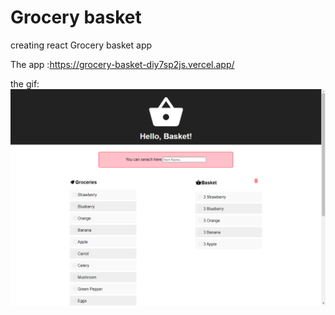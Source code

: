 # Grocery basket
creating react Grocery basket app

The app :https://grocery-basket-diy7sp2js.vercel.app/

the gif: 
![alt text](./my-app/readme-files/KE0Rmpb7jY.gif)
